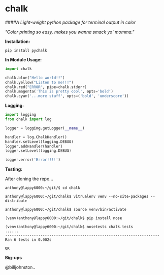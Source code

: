 chalk
=====

####*A Light-weight python package for terminal output in color*

*"Color printing so easy, makes you wanna smack yo' momma."*

**Installation:**

    pip install pychalk


**In Module Usage:**

```python
import chalk

chalk.blue("Hello world!!")
chalk.yellow("Listen to me!!!")
chalk.red("ERROR", pipe=chalk.stderr)
chalk.magenta('This is pretty cool', opts='bold')
chalk.cyan('...more stuff', opts=('bold', 'underscore'))
```


**Logging:**

```python
import logging
from chalk import log

logger = logging.getLogger(__name__)

handler = log.ChalkHandler()
handler.setLevel(logging.DEBUG)
logger.addHandler(handler)
logger.setLevel(logging.DEBUG)

logger.error('Error!!!!')
```

**Testing:**

After cloning the repo...

    anthony@lappy6000:~/git/$ cd chalk

    anthony@lappy6000:~/git/chalk$ vitrualenv venv --no-site-packages --distribute

    anthony@lappy6000:~/git/chalk$ source venv/bin/activate

    (venv)anthony@lappy6000:~/git/chalk$ pip install nose

    (venv)anthony@lappy6000:~/git/chalk$ nosetests chalk.tests
    ......
    ----------------------------------------------------------------------
    Ran 6 tests in 0.002s

    OK


**Big-ups**

@billjohnston..
